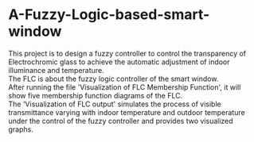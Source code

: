 # A-Fuzzy-Logic-based-smart-window
This project is to design a fuzzy controller to control the transparency of Electrochromic glass to achieve the automatic adjustment of indoor illuminance and temperature.  
The FLC is about the fuzzy logic controller of the smart window.  
After running the file 'Visualization of FLC Membership Function', it will show five membership function diagrams of the FLC.  
The 'Visualization of FLC output' simulates the process of visible transmittance varying with indoor temperature and outdoor temperature under the control of the fuzzy controller and provides two visualized graphs.
